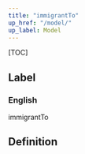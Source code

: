 ```yaml
---
title: "immigrantTo"
up_href: "/model/"
up_label: Model
---
```


[TOC]

## Label

### English
immigrantTo


## Definition



    
